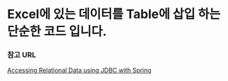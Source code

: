 # Excel에 있는 데이터를 Table에 삽입 하는 단순한 코드 입니다.


### 참고 URL 

[Accessing Relational Data using JDBC with Spring](https://spring.io/guides/gs/relational-data-access/)
